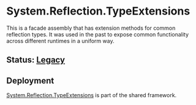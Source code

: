 # System.Reflection.TypeExtensions
This is a facade assembly that has extension methods for common reflection types. It was used in the past to expose common functionality across different runtimes in a uniform way.

## Status: [Legacy](../../libraries/README.md#development-statuses)

## Deployment
[System.Reflection.TypeExtensions](https://www.nuget.org/packages/System.Reflection.TypeExtensions) is part of the shared framework.
